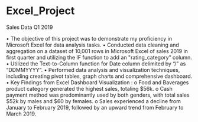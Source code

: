 # Excel_Project
Sales Data Q1 2019

•	The objective of this project was to demonstrate my proficiency in Microsoft Excel for data analysis tasks.
•	Conducted data cleaning and aggregation on a dataset of 10,001 rows in Microsoft Excel of sales 2019 in first quarter and utilizing the IF function to add an "rating_category” column.
•	Utilized the Text-to-Column function for Date column delimited by “/” as “DDMMYYYY”.
•	Performed data analysis and visualization techniques, including creating pivot tables, graph charts and comprehensive dashboard.
•	Key Findings from Excel Dashboard Visualization :
     o	Food and Baverages product category generated the highest sales, totaling $56k.
     o	Cash payment method was predominantly used by both genders, with total sales $52k by males and $60 by females.
     o	Sales experienced a decline from January to February 2019, followed by an upward trend from February to March 2019.

